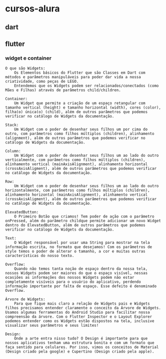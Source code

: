 # cursos-alura
## dart

## flutter
### widget e container
    O que são Widgets:
        Os Elementos básicos do Flutter que são Classes em Dart com métodos e parâmetros manipuláveis para poder dar vida a nossa criatividade, como peças de LEGO.
        Entendemos que os Widgets podem ser relacionados/conectados (como Mães e Filhas) através de parâmetros child/children. 

    Container:
        Um Widget que permite a criação de um espaço retangular com tamanho vertical (height) e tamanho horizontal (width), cores (color), filha(o) única(o) (child), além de outros parâmetros que podemos verificar no catálogo de Widgets da documentação.

    Stack:
        Um Widget com o poder de desenhar seus filhos um por cima do outro, com parâmetros como filhos múltiplos (children), alinhamento (alignment), além de outros parâmetros que podemos verificar no catálogo de Widgets da documentação.

    Column:
        Um Widget com o poder de desenhar seus filhos um ao lado do outro verticalmente, com parâmetros como filhos múltiplos (children), alinhamento vertical (mainAxisAlignment), alinhamento horizontal (crossAxisAligment), além de outros parâmetros que podemos verificar no catálogo de Widgets da documentação.

    Row:
        Um Widget com o poder de desenhar seus filhos um ao lado do outro horizontalmente, com parâmetros como filhos múltiplos (children), alinhamento horizontal (mainAxisAlignment), alinhamento vertical (crossAxisAligment), além de outros parâmetros que podemos verificar no catálogo de Widgets da documentação.

    ElevatedButton:
        O Primeiro Botão que criamos! Tem poder de ação com o parâmetro onPressed, além do parâmetro childque permite adicionar um novo Widget dentro do ElevatedButton, além de outros parâmetros que podemos verificar no catálogo de Widgets da documentação.

    Text:
        O Widget responsável por usar uma String para mostrar na tela informação escrita, no formato que desejamos! Com os parâmetros de style temos o poder de alterar o tamanho, a cor e muitas outras características do nosso texto.

    Overflow:
        Quando não temos tanta noção de espaço dentro da nossa tela, nossos Widgets podem ser maiores do que o espaço visível, nessas ocasiões as informações dos nossos Widgets podem não estar completamente visíveis para o usuário do aplicativo, perdendo informação importante por falta de espaço. Esse defeito é denominado Overflow.

    Árvore de Widgets:
        Para que fique mais claro a relação de Widgets pais e Widgets filhos precisamos entender claramente o conceito da Árvore de Widgets. Usamos algumas ferramentas do Android Studio para facilitar nossa compreensão da árvore. Com o Flutter Inspector e o Layout Explorer podemos entender como os Widgets estão dispostos na tela, inclusive visualizar seus parâmetros e seus limites!

    Design:
        Onde a arte entra nisso tudo? O Design é importante para que nossos aplicativos tenham uma estrutura bonita e com um formato que faça sentido para celulares. Por isso, vimos os conceitos de Material (Design criado pela google) e Cupertino (Design criado pela apple).
